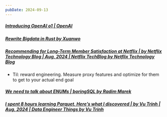 ```yaml
---
pubDate: 2024-09-13
---
```


##### [Introducing OpenAI o1 | OpenAI](https://openai.com/index/introducing-openai-o1-preview/)
  
##### [Rewrite Bigdata in Rust by Xuanwo](https://xuanwo.io/2024/07-rewrite-bigdata-in-rust/)
  
##### [Recommending for Long-Term Member Satisfaction at Netflix | by Netflix Technology Blog | Aug, 2024 | Netflix TechBlog by Netflix Technology Blog](https://netflixtechblog.com/recommending-for-long-term-member-satisfaction-at-netflix-ac15cada49ef)
  
- Til: reward engineering. Measure proxy features and optimize for them to get to your actual end goal

##### [We need to talk about ENUMs | boringSQL by Radim Marek](https://notso.boringsql.com/posts/postgresql-enums/)
  
##### [I spent 8 hours learning Parquet. Here’s what I discovered | by Vu Trinh | Aug, 2024 | Data Engineer Things by Vu Trinh](https://blog.det.life/i-spent-8-hours-learning-parquet-heres-what-i-discovered-97add13fb28f?gi=897e591d9165)

